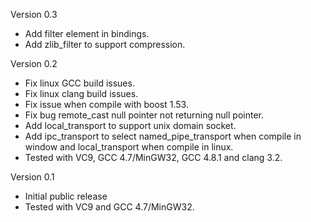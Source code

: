 Version 0.3
- Add filter element in bindings.
- Add zlib_filter to support compression.

Version 0.2
- Fix linux GCC build issues.
- Fix linux clang build issues.
- Fix issue when compile with boost 1.53.
- Fix bug remote_cast null pointer not returning null pointer.
- Add local_transport to support unix domain socket.
- Add ipc_transport to select named_pipe_transport when compile in window and local_transport when compile in linux.
- Tested with VC9, GCC 4.7/MinGW32, GCC 4.8.1 and clang 3.2.

Version 0.1
- Initial public release
- Tested with VC9 and GCC 4.7/MinGW32.
